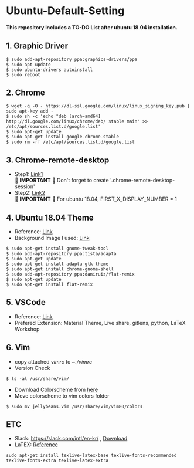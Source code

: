 # Ubuntu-Default-Setting   
#### This repository includes a TO-DO List after ubuntu 18.04 installation.

## 1. Graphic Driver
~~~
$ sudo add-apt-repository ppa:graphics-drivers/ppa
$ sudo apt update
$ sudo ubuntu-drivers autoinstall
$ sudo reboot
~~~

## 2. Chrome
~~~
$ wget -q -O - https://dl-ssl.google.com/linux/linux_signing_key.pub | sudo apt-key add -
$ sudo sh -c 'echo "deb [arch=amd64] http://dl.google.com/linux/chrome/deb/ stable main" >> /etc/apt/sources.list.d/google.list'
$ sudo apt-get update
$ sudo apt-get install google-chrome-stable
$ sudo rm -rf /etc/apt/sources.list.d/google.list
~~~

## 3. Chrome-remote-desktop
- Step1: [Link1](https://m.blog.naver.com/PostView.nhn?blogId=hdh7485&logNo=221444127526&proxyReferer=https:%2F%2Fwww.google.com%2F)   
	:star2: **IMPORTANT** :star2: Don't forget to create '.chrome-remote-desktop-session' 
- Step2: [Link2](https://m.blog.naver.com/PostView.nhn?blogId=hdh7485&logNo=221444142342&targetKeyword=&targetRecommendationCode=1)   
	:star2: **IMPORTANT** :star2: For ubuntu 18.04, FIRST_X_DISPLAY_NUMBER = 1 


## 4. Ubuntu 18.04 Theme
- Reference: [Link](https://geundung.dev/89)
- Background Image I used: [Link](https://drive.google.com/file/d/1X65t85dT9WmrPhnN-N13f0T3vYlkMNbK/view?usp=sharing)
~~~
$ sudo apt-get install gnome-tweak-tool
$ sudo add-apt-repository ppa:tista/adapta
$ sudo apt-get update
$ sudo apt-get install adapta-gtk-theme
$ sudo apt-get install chrome-gnome-shell
$ sudo add-apt-repository ppa:daniruiz/flat-remix
$ sudo apt-get update
$ sudo apt-get install flat-remix
~~~

## 5. VSCode
- Reference: [Link](https://linuxize.com/post/how-to-install-visual-studio-code-on-ubuntu-18-04/)
- Prefered Extension: Material Theme, Live share, gitlens, python, LaTeX Workshop

## 6. Vim
- copy attached *vimrc* to *~./vimrc*
- Version Check
~~~
$ ls -al /usr/share/vim/
~~~
- Download Colorscheme from [here](https://github.com/nanotech/jellybeans.vim)
- Move colorscheme to vim colors folder
~~~
$ sudo mv jellybeans.vim /usr/share/vim/vim80/colors
~~~

## ETC
- Slack: https://slack.com/intl/en-kr/ , [Download](https://slack.com/intl/en-kr/downloads/linux)
- LaTEX: [Reference](https://gist.github.com/rain1024/98dd5e2c6c8c28f9ea9d)
~~~
sudo apt-get install texlive-latex-base texlive-fonts-recommended texlive-fonts-extra texlive-latex-extra
~~~
